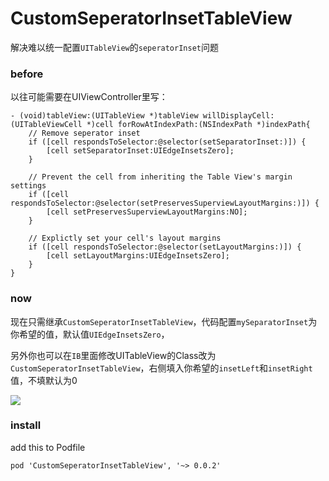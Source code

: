 # CustomSeperatorInsetTableView
解决难以统一配置`UITableView`的`seperatorInset`问题


### before

以往可能需要在UIViewController里写：

```
- (void)tableView:(UITableView *)tableView willDisplayCell:(UITableViewCell *)cell forRowAtIndexPath:(NSIndexPath *)indexPath{
    // Remove seperator inset
    if ([cell respondsToSelector:@selector(setSeparatorInset:)]) {
        [cell setSeparatorInset:UIEdgeInsetsZero];
    }
    
    // Prevent the cell from inheriting the Table View's margin settings
    if ([cell respondsToSelector:@selector(setPreservesSuperviewLayoutMargins:)]) {
        [cell setPreservesSuperviewLayoutMargins:NO];
    }
    
    // Explictly set your cell's layout margins
    if ([cell respondsToSelector:@selector(setLayoutMargins:)]) {
        [cell setLayoutMargins:UIEdgeInsetsZero];
    }
}
```

### now

现在只需继承`CustomSeperatorInsetTableView`，代码配置`mySeparatorInset`为你希望的值，默认值`UIEdgeInsetsZero`，

另外你也可以在`IB`里面修改UITableView的Class改为`CustomSeperatorInsetTableView`，右侧填入你希望的`insetLeft`和`insetRight`值，不填默认为0

![](https://res.cloudinary.com/boolron/image/upload/v1461575625/bgihsoba17lcdh7fhhaz.png)


### install

add this to Podfile

```
pod 'CustomSeperatorInsetTableView', '~> 0.0.2'
```




